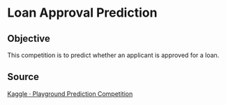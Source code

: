 # **Loan Approval Prediction**
## Objective
This competition is to predict whether an applicant is approved for a loan.

## Source
[Kaggle · Playground Prediction Competition](https://www.kaggle.com/competitions/playground-series-s4e10/overview)

